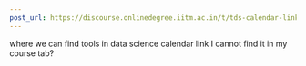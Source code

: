 ```yaml
---
post_url: https://discourse.onlinedegree.iitm.ac.in/t/tds-calendar-link-not-found/162425/1
---
```

where we can find tools in data science calendar link I cannot find it in my course tab?
